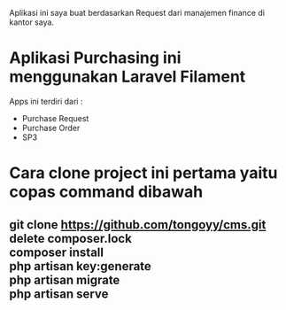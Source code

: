 Aplikasi ini saya buat berdasarkan Request dari manajemen finance di kantor saya.

<h1>Aplikasi Purchasing ini menggunakan Laravel Filament</h1>

Apps ini terdiri dari :
- Purchase Request
- Purchase Order
- SP3

<h1>Cara clone project ini pertama yaitu copas command dibawah</h1>

<h2>
    
git clone https://github.com/tongoyy/cms.git <br>
delete composer.lock <br>
composer install <br>
php artisan key:generate <br>
php artisan migrate <br>
php artisan serve <br>

</h2>
